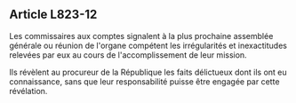 Article L823-12
----
Les commissaires aux comptes signalent à la plus prochaine assemblée générale ou
réunion de l'organe compétent les irrégularités et inexactitudes relevées par
eux au cours de l'accomplissement de leur mission.

Ils révèlent au procureur de la République les faits délictueux dont ils ont eu
connaissance, sans que leur responsabilité puisse être engagée par cette
révélation.

